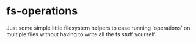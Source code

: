 # fs-operations

Just some simple little filesystem helpers to ease running 'operations' on multiple files without having to write all the fs stuff yourself.



